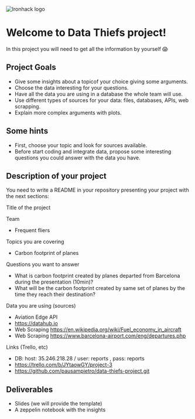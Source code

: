 
![Ironhack logo](https://i.imgur.com/1QgrNNw.png)

# Welcome to Data Thiefs project!

In this project you will need to get all the information by yourself :scream: 

## Project Goals

* Give some insights about a topicof your choice giving some arguments.
* Choose the data interesting for your questions. 
* Have all the data you are using in a database the whole team will use.
* Use different types of sources for your data: files, databases, APIs, web scrapping.
* Explain more complex arguments with plots.


## Some hints
* First, choose your topic and look for sources available.
* Before start coding and integrate data, propose some interesting questions you could answer with the data you have.

## Description of your project

You need to write a README in your repository presenting your project with the next sections:

Title of the project

Team
* Frequent fliers

Topics you are covering

* Carbon footprint of planes

Questions you want to answer
* What is carbon footprint created by planes departed from Barcelona during the presentation (10min)?
* What will be the carbon footprint created by same set of planes by the time they reach their destination?

Data you are using (sources)
* Aviation Edge API
* https://datahub.io
* Web Scraping https://en.wikipedia.org/wiki/Fuel_economy_in_aircraft
* Web Scraping https://www.barcelona-airport.com/eng/departures.php

Links (Trello, etc)
* DB: host: 35.246.218.28 / user: reports , pass: reports
* https://trello.com/b/JYtaowGY/project-3
* https://github.com/pausampietro/data-thiefs-project.git

## Deliverables
* Slides (we will provide the template)
* A zeppelin notebook with the insights

